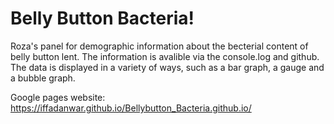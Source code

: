 # Belly Button Bacteria!

Roza's panel for demographic information about the becterial content of belly button lent.
The information is avalible via the console.log and github.
The data is displayed in a variety of ways, such as a bar graph, a gauge and a bubble graph.

Google pages website:
https://iffadanwar.github.io/Bellybutton_Bacteria.github.io/
